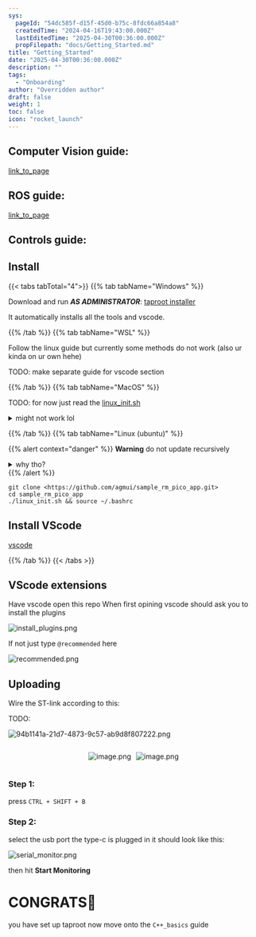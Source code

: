 ```yaml
---
sys:
  pageId: "54dc585f-d15f-45d0-b75c-8fdc66a854a8"
  createdTime: "2024-04-16T19:43:00.000Z"
  lastEditedTime: "2025-04-30T00:36:00.000Z"
  propFilepath: "docs/Getting_Started.md"
title: "Getting_Started"
date: "2025-04-30T00:36:00.000Z"
description: ""
tags:
  - "Onboarding"
author: "Overridden author"
draft: false
weight: 1
toc: false
icon: "rocket_launch"
---
```


## Computer Vision guide:

[link_to_page](86d45bc0-388b-4d26-8848-44f255f73d0e)

## ROS guide:

[link_to_page](3c76c1de-ec8f-46d6-8b0a-294005edc2d5)

## Controls guide:

## Install

{{< tabs tabTotal="4">}}
{{% tab tabName="Windows" %}}

Download and run _**AS ADMINISTRATOR**_: [taproot installer](https://github.com/Thornbots/TeachingFreshies/releases/tag/1.0)

It automatically installs all the tools and vscode.

{{% /tab %}}
{{% tab tabName="WSL" %}}

Follow the linux guide but currently some methods do not work (also ur kinda on ur own hehe)

TODO: make separate guide for vscode section

{{% /tab %}}
{{% tab tabName="MacOS" %}}

TODO: for now just read the [linux_init.sh](https://github.com/agmui/sample_rm_pico_app/blob/main/linux_init.sh)

<details>
<summary>might not work lol</summary>

`brew install libusb pkg-config`

Next install: [vscode](https://code.visualstudio.com/Download)

</details>

{{% /tab %}}
{{% tab tabName="Linux (ubuntu)" %}}

{{% alert context="danger" %}}
**Warning** do not update recursively
<details>
<summary>why tho?</summary>
There are some submodules that may go on for a while (like tinyusb) and I highly
recommend you don't need to get them.
If you want to see what submodules I update just look in `linux_init.sh`
</details>
{{% /alert %}}

```shell
git clone <https://github.com/agmui/sample_rm_pico_app.git>
cd sample_rm_pico_app
./linux_init.sh && source ~/.bashrc
```

## Install VScode

[vscode](https://code.visualstudio.com/Download)

{{% /tab %}}
{{< /tabs >}}

## VScode extensions

Have vscode open this repo
When first opining vscode should ask you to install the plugins

![install_plugins.png](https://prod-files-secure.s3.us-west-2.amazonaws.com/d518164a-d88e-44d1-a4ee-3adb3bd8bce0/89bd30f0-1825-4e77-867b-0a41ce370880/install_plugins.png?X-Amz-Algorithm=AWS4-HMAC-SHA256&X-Amz-Content-Sha256=UNSIGNED-PAYLOAD&X-Amz-Credential=ASIAZI2LB466ZAMLJF4X%2F20250713%2Fus-west-2%2Fs3%2Faws4_request&X-Amz-Date=20250713T071016Z&X-Amz-Expires=3600&X-Amz-Security-Token=IQoJb3JpZ2luX2VjEPf%2F%2F%2F%2F%2F%2F%2F%2F%2F%2FwEaCXVzLXdlc3QtMiJHMEUCIQDx2vV6y0%2FBUHbFrUDdwDOlGdvGUhnhs13iSitJhIE0ZAIgQXZJovJRgyL4Ka8eG3A2ZT4tuL%2BT83vXRFX7pQ00Xdoq%2FwMIEBAAGgw2Mzc0MjMxODM4MDUiDD895DCgsT1%2B68g8SircA9oY33YGSKEO%2FCvnfhn8iGshaMihTJtdq4FmpNpSt1swl26M%2FKj1Q9M1ajCfpjfykKNFvdpaL6nFpayWT0eRA3M%2BMovw9vs10g%2FNljgX6RtTZuj5xW9OTkSemrPtVg54i3sIq%2Fs%2FaT3UPeDKedoTCFdiayuXwHt3ZeaeEnH0TUdi038euqvX%2FmbUiICjvBUzZrxOc9nMLIlq%2B4TIfMZ60uEkfSGHuO9gMdzJkr6QdI9mLr5cpLLfkILXvKYhs93%2Bppla1%2B3%2Fq%2F2jkksGgctfKN6luLMN32j50JLB%2FHwVIT3%2BavDL8PtTO%2FJmZ4dDWyOmL0spJmC6pbSI0uwkogV5CZN9DEeI85VHn4IihFsMbchd5D2tbl%2FzNJbqk440abZA2AlRF573m9RJGboeEJlHnl11%2FgrngOHsezd7GZoipjI8JmmNdlW%2FQ9YZAgASYG6LZ%2BUGFUead4Hln6b6kqjnEiQTV4jieYiHxQvGWY4iWEKyF7vDjfRVXFurvGESJr35kE8VD9kFRo1aazdGaChEhEyKdl%2FWG13QhqE2EMvZwWZXT8k9KM2zfwpGgzoSz6Kde7zDa0LndFI5Kawj43OnMzrzQG%2FchLkqxoPmMMoFd6ZBAjittWDXFbo7476bMMikzcMGOqUB0D5Q7%2BzNnBxL7mfp7nlv6mioz6Mi%2BPqk4ZMW%2BNd6cpe3ylx%2FmCYBAH%2BhtnGlMJ150Zhf6896fhM4UtSkH1bqT1JyZW7%2B0HmdkVq5WlAJ%2BKkDWUMUQm0PskHcGK5DTrhZdeavDd6iuwu6tfT5qcl7k2737Mv4s%2Fkz2TBhS8bbwwKVTA9cfjiIMFmkUBWp1bs87OdWmkfomi%2FrFl1rqb7qLN4n8DWg&X-Amz-Signature=8acc1b5dc3c3c4c9eca9b78afced8f1b0d09a610262bd3a279ecacfab1302e80&X-Amz-SignedHeaders=host&x-amz-checksum-mode=ENABLED&x-id=GetObject)

If not just type `@recommended` here  

![recommended.png](https://prod-files-secure.s3.us-west-2.amazonaws.com/d518164a-d88e-44d1-a4ee-3adb3bd8bce0/61e661e9-5d85-4dfc-be0d-8d2097a5e793/recommended.png?X-Amz-Algorithm=AWS4-HMAC-SHA256&X-Amz-Content-Sha256=UNSIGNED-PAYLOAD&X-Amz-Credential=ASIAZI2LB466ZAMLJF4X%2F20250713%2Fus-west-2%2Fs3%2Faws4_request&X-Amz-Date=20250713T071016Z&X-Amz-Expires=3600&X-Amz-Security-Token=IQoJb3JpZ2luX2VjEPf%2F%2F%2F%2F%2F%2F%2F%2F%2F%2FwEaCXVzLXdlc3QtMiJHMEUCIQDx2vV6y0%2FBUHbFrUDdwDOlGdvGUhnhs13iSitJhIE0ZAIgQXZJovJRgyL4Ka8eG3A2ZT4tuL%2BT83vXRFX7pQ00Xdoq%2FwMIEBAAGgw2Mzc0MjMxODM4MDUiDD895DCgsT1%2B68g8SircA9oY33YGSKEO%2FCvnfhn8iGshaMihTJtdq4FmpNpSt1swl26M%2FKj1Q9M1ajCfpjfykKNFvdpaL6nFpayWT0eRA3M%2BMovw9vs10g%2FNljgX6RtTZuj5xW9OTkSemrPtVg54i3sIq%2Fs%2FaT3UPeDKedoTCFdiayuXwHt3ZeaeEnH0TUdi038euqvX%2FmbUiICjvBUzZrxOc9nMLIlq%2B4TIfMZ60uEkfSGHuO9gMdzJkr6QdI9mLr5cpLLfkILXvKYhs93%2Bppla1%2B3%2Fq%2F2jkksGgctfKN6luLMN32j50JLB%2FHwVIT3%2BavDL8PtTO%2FJmZ4dDWyOmL0spJmC6pbSI0uwkogV5CZN9DEeI85VHn4IihFsMbchd5D2tbl%2FzNJbqk440abZA2AlRF573m9RJGboeEJlHnl11%2FgrngOHsezd7GZoipjI8JmmNdlW%2FQ9YZAgASYG6LZ%2BUGFUead4Hln6b6kqjnEiQTV4jieYiHxQvGWY4iWEKyF7vDjfRVXFurvGESJr35kE8VD9kFRo1aazdGaChEhEyKdl%2FWG13QhqE2EMvZwWZXT8k9KM2zfwpGgzoSz6Kde7zDa0LndFI5Kawj43OnMzrzQG%2FchLkqxoPmMMoFd6ZBAjittWDXFbo7476bMMikzcMGOqUB0D5Q7%2BzNnBxL7mfp7nlv6mioz6Mi%2BPqk4ZMW%2BNd6cpe3ylx%2FmCYBAH%2BhtnGlMJ150Zhf6896fhM4UtSkH1bqT1JyZW7%2B0HmdkVq5WlAJ%2BKkDWUMUQm0PskHcGK5DTrhZdeavDd6iuwu6tfT5qcl7k2737Mv4s%2Fkz2TBhS8bbwwKVTA9cfjiIMFmkUBWp1bs87OdWmkfomi%2FrFl1rqb7qLN4n8DWg&X-Amz-Signature=c4d2c931c315cacef8557cb3949a82dfd33303621b8b7d48818dc66941782246&X-Amz-SignedHeaders=host&x-amz-checksum-mode=ENABLED&x-id=GetObject)

## Uploading

Wire the ST-link according to this:

TODO:

![94b1141a-21d7-4873-9c57-ab9d8f807222.png](https://prod-files-secure.s3.us-west-2.amazonaws.com/d518164a-d88e-44d1-a4ee-3adb3bd8bce0/e5fad17d-ab82-4300-9f4c-505ab4b1202c/94b1141a-21d7-4873-9c57-ab9d8f807222.png?X-Amz-Algorithm=AWS4-HMAC-SHA256&X-Amz-Content-Sha256=UNSIGNED-PAYLOAD&X-Amz-Credential=ASIAZI2LB466ZAMLJF4X%2F20250713%2Fus-west-2%2Fs3%2Faws4_request&X-Amz-Date=20250713T071016Z&X-Amz-Expires=3600&X-Amz-Security-Token=IQoJb3JpZ2luX2VjEPf%2F%2F%2F%2F%2F%2F%2F%2F%2F%2FwEaCXVzLXdlc3QtMiJHMEUCIQDx2vV6y0%2FBUHbFrUDdwDOlGdvGUhnhs13iSitJhIE0ZAIgQXZJovJRgyL4Ka8eG3A2ZT4tuL%2BT83vXRFX7pQ00Xdoq%2FwMIEBAAGgw2Mzc0MjMxODM4MDUiDD895DCgsT1%2B68g8SircA9oY33YGSKEO%2FCvnfhn8iGshaMihTJtdq4FmpNpSt1swl26M%2FKj1Q9M1ajCfpjfykKNFvdpaL6nFpayWT0eRA3M%2BMovw9vs10g%2FNljgX6RtTZuj5xW9OTkSemrPtVg54i3sIq%2Fs%2FaT3UPeDKedoTCFdiayuXwHt3ZeaeEnH0TUdi038euqvX%2FmbUiICjvBUzZrxOc9nMLIlq%2B4TIfMZ60uEkfSGHuO9gMdzJkr6QdI9mLr5cpLLfkILXvKYhs93%2Bppla1%2B3%2Fq%2F2jkksGgctfKN6luLMN32j50JLB%2FHwVIT3%2BavDL8PtTO%2FJmZ4dDWyOmL0spJmC6pbSI0uwkogV5CZN9DEeI85VHn4IihFsMbchd5D2tbl%2FzNJbqk440abZA2AlRF573m9RJGboeEJlHnl11%2FgrngOHsezd7GZoipjI8JmmNdlW%2FQ9YZAgASYG6LZ%2BUGFUead4Hln6b6kqjnEiQTV4jieYiHxQvGWY4iWEKyF7vDjfRVXFurvGESJr35kE8VD9kFRo1aazdGaChEhEyKdl%2FWG13QhqE2EMvZwWZXT8k9KM2zfwpGgzoSz6Kde7zDa0LndFI5Kawj43OnMzrzQG%2FchLkqxoPmMMoFd6ZBAjittWDXFbo7476bMMikzcMGOqUB0D5Q7%2BzNnBxL7mfp7nlv6mioz6Mi%2BPqk4ZMW%2BNd6cpe3ylx%2FmCYBAH%2BhtnGlMJ150Zhf6896fhM4UtSkH1bqT1JyZW7%2B0HmdkVq5WlAJ%2BKkDWUMUQm0PskHcGK5DTrhZdeavDd6iuwu6tfT5qcl7k2737Mv4s%2Fkz2TBhS8bbwwKVTA9cfjiIMFmkUBWp1bs87OdWmkfomi%2FrFl1rqb7qLN4n8DWg&X-Amz-Signature=ea00626bfdcf2dfb05b6d6aa278b0b927f1b8944cc9616178354a2a8e185fd43&X-Amz-SignedHeaders=host&x-amz-checksum-mode=ENABLED&x-id=GetObject)

<div style="display: flex;flex-direction: row; column-gap:10px; max-width: 630px;justify-content: center;">
<div>

![image.png](https://prod-files-secure.s3.us-west-2.amazonaws.com/d518164a-d88e-44d1-a4ee-3adb3bd8bce0/210ecb78-1116-4d7b-b9b7-2292f66fa2c2/image.png?X-Amz-Algorithm=AWS4-HMAC-SHA256&X-Amz-Content-Sha256=UNSIGNED-PAYLOAD&X-Amz-Credential=ASIAZI2LB4665N6RMU2P%2F20250713%2Fus-west-2%2Fs3%2Faws4_request&X-Amz-Date=20250713T071019Z&X-Amz-Expires=3600&X-Amz-Security-Token=IQoJb3JpZ2luX2VjEPf%2F%2F%2F%2F%2F%2F%2F%2F%2F%2FwEaCXVzLXdlc3QtMiJIMEYCIQCPJNck9VZ6X1oLGjne23X43YMVo80g7TkRoSpgoqpCdAIhALbijZS0vaaS1OVe5hH1zPIBQLf%2B%2BhhEQjCHjvXCCACeKv8DCBAQABoMNjM3NDIzMTgzODA1IgwC83EXkDBoCd%2FWI58q3AOroT9Yj%2FD0T5%2B0ahwfrxc68ow5x%2B3hLTSAEP9OlqL4l2kKAGcq4VTUz9H3ZpjYBvsp%2BUrRvqXoFlYStZH3maPgs1kb8BCoG%2Bp8NSfHKTBw%2B1kLMRDj67ByWkYhzA%2BE1qhMSU8k5s9O4GGv7F114ZWe8K98MhwNsElLfmpdRLUF7F6vIQCVXNlmeEwRFK7bgHmNmOnBs0vQ3o2vGmRpAVRSIAIFIIk3u5taSFZt6NfeLZhKFctU4dq1cBjNHWc8dGVCQD4cdgnOVLZJRNZzE%2FNGXAtD3JrohCx0ZIZrF%2FIkydlnupY1Rz0iOjPmzqIUrB5tdbpkcItCnnyK1Dsb18Tt1mgQFyBn%2F0cz7LCoxDbVi3Wu%2FSgKxcoaBs3HQfURgL3kMffDoeRXoLX9Pgg0w1uI5rCCUP3nv1ySTwuj2%2BAzjnPhKcM2uonAYwTbTCk8c0oLSvolXS9wLuOIQ0w9XDxd6xeIhkBVK%2F1PrCr6VVaRthczZTO521cJubRieW4Y%2Fo4kFwgR32548Hkc8gmJIsd%2B%2BJsFSxhuiv2pwmrEd%2FISHOwLueNa5pkTMNAGlkjjGHtzmBeFnPtXjWDcwiw5FtGmv%2BADcqOQLdxhavzOaOwwRqyrOnDXsUhIR9C74zDapM3DBjqkARPRnQlBHOpDrMEij4ymLxiqfYFVNmNzPwbNIYatPG6MCvLL%2B65KaVfzN9ec9ru939PPoUm6pwQgE2bTKSp0g2Stit8MY0BFr41xoeqHsCLJtURsuZb0oNbtRjukZPQfA7C93WEq24RWUHHC1ivftirVfcJuUN9xF50%2BV57F19A1XQxah11ux4D2qhZWUWZC5Qx5xhZ796MFwmPlBNlosx2QNMMM&X-Amz-Signature=6cd0fb02815b89ede3c9fb19ed9b5ba9f7455693d7a4c80167971c6b322a8f3c&X-Amz-SignedHeaders=host&x-amz-checksum-mode=ENABLED&x-id=GetObject)

</div>
<div>

![image.png](https://prod-files-secure.s3.us-west-2.amazonaws.com/d518164a-d88e-44d1-a4ee-3adb3bd8bce0/33a0fd0f-8ca6-4a86-8e09-26e95ded1fff/image.png?X-Amz-Algorithm=AWS4-HMAC-SHA256&X-Amz-Content-Sha256=UNSIGNED-PAYLOAD&X-Amz-Credential=ASIAZI2LB466UIYUPRNN%2F20250713%2Fus-west-2%2Fs3%2Faws4_request&X-Amz-Date=20250713T071019Z&X-Amz-Expires=3600&X-Amz-Security-Token=IQoJb3JpZ2luX2VjEPf%2F%2F%2F%2F%2F%2F%2F%2F%2F%2FwEaCXVzLXdlc3QtMiJIMEYCIQC7GVYl8hphh2Ec2TDYQniaXLLTAlpaxozgUFGAv%2BFNwAIhAOV22vrwt%2FssDFWw7G9CdEL9YgaMNvWuZIGA0RuvUNswKv8DCBAQABoMNjM3NDIzMTgzODA1IgyzWxskcIL1gyXNH9Aq3APG3OKEYcC%2Bh7cm%2Bqb7GRqIsb3sxDrAA6HCcC40hZpWjDr3wHndgm7wbQJkTLuORULFViZ9Wm06%2ByCVU7KvlaqyxwAQY%2B0OfOYv9QQieUYq5QW3Vv9KKJHFQGjv%2FQldRKjhwRteGaxq9%2BBj0ePCGzLP98XsGguC4bxTMkt%2FD%2B2zC%2BBqzahBqIe8RI4xGyofLzaki2WJo3BbD7tI4MW68fhf0%2F7T7%2B8U2oOUsOqrHisYGVHR%2FNaYwe0NUxzLj4ZNv1nwd3EFhwvJSi4XUeJulUbfvDQzi5uzayMIakJWHe0sB06p9Ut%2FKjrqe%2FebG9755rdjoZIp6499gSkEIwQoDife8YCVeiZE2ws3CUGRIJehThkX60qnt%2BxA21grLEggZFgpa6hn6BzOLF1%2FnkKikN67Vwcr%2FCIZj3L63sWS4LURedZqm9ZEQGU5W9cJVglvuhdNfLwh4hTgJlpzn5KmV7xUS7HS9cbmR%2BJ4%2B1DnRdnWCxiLZ3GLe5ywh3uI0P3OC6XU6bE7KnHR25VLmAornAburFzPhHtxWRo70RQBsGMk%2BX8jdrdCxOG%2Bz6q8GGSP0v04KrcLD0fCMFpdesWb%2F1KieUCxYj1AKvNKpXfbEqGfKFVvfEH6FwEQi552WDDwo83DBjqkAY8jq%2BV0VtIvR4Ya7KZAf9kOb9h%2Bk%2FqOxyzyTSPb5mXLA1XGxgQxm4eUKNkgf15iHyqkIBZAN5VFfbrDISuvWH2YNiMTApxugYn6Y8HLGGr4GYVNl5HuZODoXC4qR8RhlXdQB878tlFcqxRxfIyKVmDqXAAJkYa4keLZzuzB9oeZiC8CCFRVRLOkicDcjXtxZGYdEm2k%2BS7Ld%2BcTqsB3v4VvlM%2B%2B&X-Amz-Signature=6c26681e922f1b7a201fb1f104bf35624fadf2d564cc47602ad0a6fcf3401f82&X-Amz-SignedHeaders=host&x-amz-checksum-mode=ENABLED&x-id=GetObject)

</div>
</div>

### Step 1:

press `CTRL + SHIFT + B`

### Step 2:

select the usb port the type-c is plugged in it should look like this:

![serial_monitor.png](https://prod-files-secure.s3.us-west-2.amazonaws.com/d518164a-d88e-44d1-a4ee-3adb3bd8bce0/f03f4774-05d4-4393-b6a0-d5efb6d315ab/serial_monitor.png?X-Amz-Algorithm=AWS4-HMAC-SHA256&X-Amz-Content-Sha256=UNSIGNED-PAYLOAD&X-Amz-Credential=ASIAZI2LB466ZAMLJF4X%2F20250713%2Fus-west-2%2Fs3%2Faws4_request&X-Amz-Date=20250713T071016Z&X-Amz-Expires=3600&X-Amz-Security-Token=IQoJb3JpZ2luX2VjEPf%2F%2F%2F%2F%2F%2F%2F%2F%2F%2FwEaCXVzLXdlc3QtMiJHMEUCIQDx2vV6y0%2FBUHbFrUDdwDOlGdvGUhnhs13iSitJhIE0ZAIgQXZJovJRgyL4Ka8eG3A2ZT4tuL%2BT83vXRFX7pQ00Xdoq%2FwMIEBAAGgw2Mzc0MjMxODM4MDUiDD895DCgsT1%2B68g8SircA9oY33YGSKEO%2FCvnfhn8iGshaMihTJtdq4FmpNpSt1swl26M%2FKj1Q9M1ajCfpjfykKNFvdpaL6nFpayWT0eRA3M%2BMovw9vs10g%2FNljgX6RtTZuj5xW9OTkSemrPtVg54i3sIq%2Fs%2FaT3UPeDKedoTCFdiayuXwHt3ZeaeEnH0TUdi038euqvX%2FmbUiICjvBUzZrxOc9nMLIlq%2B4TIfMZ60uEkfSGHuO9gMdzJkr6QdI9mLr5cpLLfkILXvKYhs93%2Bppla1%2B3%2Fq%2F2jkksGgctfKN6luLMN32j50JLB%2FHwVIT3%2BavDL8PtTO%2FJmZ4dDWyOmL0spJmC6pbSI0uwkogV5CZN9DEeI85VHn4IihFsMbchd5D2tbl%2FzNJbqk440abZA2AlRF573m9RJGboeEJlHnl11%2FgrngOHsezd7GZoipjI8JmmNdlW%2FQ9YZAgASYG6LZ%2BUGFUead4Hln6b6kqjnEiQTV4jieYiHxQvGWY4iWEKyF7vDjfRVXFurvGESJr35kE8VD9kFRo1aazdGaChEhEyKdl%2FWG13QhqE2EMvZwWZXT8k9KM2zfwpGgzoSz6Kde7zDa0LndFI5Kawj43OnMzrzQG%2FchLkqxoPmMMoFd6ZBAjittWDXFbo7476bMMikzcMGOqUB0D5Q7%2BzNnBxL7mfp7nlv6mioz6Mi%2BPqk4ZMW%2BNd6cpe3ylx%2FmCYBAH%2BhtnGlMJ150Zhf6896fhM4UtSkH1bqT1JyZW7%2B0HmdkVq5WlAJ%2BKkDWUMUQm0PskHcGK5DTrhZdeavDd6iuwu6tfT5qcl7k2737Mv4s%2Fkz2TBhS8bbwwKVTA9cfjiIMFmkUBWp1bs87OdWmkfomi%2FrFl1rqb7qLN4n8DWg&X-Amz-Signature=de7a68386606368c7c2d4ecc8eb633b26195dea5c521a004cbeca38048e8b7c4&X-Amz-SignedHeaders=host&x-amz-checksum-mode=ENABLED&x-id=GetObject)

then hit **Start Monitoring**

# CONGRATS🎉

you have set up taproot now move onto the `C++_basics` guide
